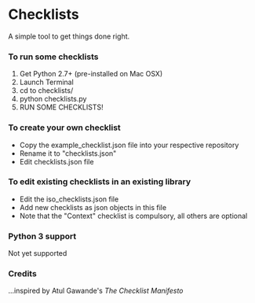 # Checklists
A simple tool to get things done right.

### To run some checklists
1. Get Python 2.7+ (pre-installed on Mac OSX)
2. Launch Terminal
3. cd to checklists/
4. python checklists.py
5. RUN SOME CHECKLISTS!

### To create your own checklist
* Copy the example_checklist.json file into your respective repository
* Rename it to "checklists.json" 
* Edit checklists.json file


### To edit existing checklists in an existing library

* Edit the iso_checklists.json file
* Add new checklists as json objects in this file
* Note that the "Context" checklist is compulsory, all others are optional

### Python 3 support
Not yet supported

### Credits
...inspired by Atul Gawande's *The Checklist Manifesto*
